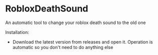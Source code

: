 # RobloxDeathSound
An automatic tool to change your roblox death sound to the old one

Installation:
 * Download the latest version from releases and open it. Operation is automatic so you don't need to do anything else
